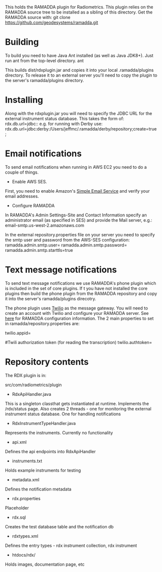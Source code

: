 This holds the RAMADDA plugin for Radiometrics.
This plugin relies on the RAMADDA source tree to be installed as a sibling of this  directory. 
Get the RAMADDA source with:
git clone https://github.com/geodesystems/ramadda.git

# Building
To build you need to have Java Ant installed (as well as Java JDK8+). Just run ant from the top-level directory.
ant

This builds dist/rdxplugin.jar and copies it into your local .ramadda/plugins directory. To release it to an external server you'll need to copy the plugin to the server's ramadda/plugins directory.


# Installing

Along with the rdxplugin.jar you will need to specify the JDBC URL for the external instrument status database. This takes the form of:
  rdx.db.url=jdbc:<database type>:<database path>
e.g. for running with Derby use:
  rdx.db.url=jdbc:derby:/Users/jeffmc/.ramadda/derby/repository;create=true;

# Email notifications
To send email notifications when running in AWS EC2 you need to do a couple of things. 
* Enable AWS SES. 

First,  you need to enable Amazon's <a href="https://docs.bitnami.com/aws/how-to/use-ses/">Simple Email Service</a> and verify your email addresses. 

* Configure RAMADDA

In  RAMADDA's  Admin Settings-Site and Contact Information specify an administrator email (as specified in SES) and provide the Mail server, e.g.:
  email-smtp.us-west-2.amazonaws.com

In the external repository.properties file on your server you need to specify the smtp user and password from the AWS-SES configuration:
  ramadda.admin.smtp.user=
  ramadda.admin.smtp.password=
  ramadda.admin.smtp.starttls=true



# Text message notifications

To send text message notifications we use RAMADDA's phone plugin which is included in  the set of core plugins. If t you have not installed the core plugins then build the phone plugin from the RAMADDA repository and copy it into the server's ramadda/plugins direcotry.


The phone plugin uses <a href="https://www.twilio.com/">Twilio</a> as the message gateway. 
You will need to create an account with Twilio and configure your RAMADDA server. 
See <a href="https://geodesystems.com/repository/phone/configuration.html">here</a> for RAMADDA configuration information. The 2 main properties to set in ramadda/repository.properties are:

  twilio.appid=

  #Twili authorization token (for reading the transcription)
  twilio.authtoken=


# Repository contents
The RDX plugin is in:

  src/com/radiometrics/plugin

* RdxApiHandler.java

This is a singleton classthat gets instantiated at runtime. Implements the /rdx/status page. Also creates 2 threads  - one for monitoring the external instrument status database. One for handling notifications

* RdxInstrumentTypeHandler.java

Represents the instruments. Currently no functionality

* api.xml

Defines the api endpoints into RdxApiHandler

* instruments.txt

Holds example instruments for testing

* metadata.xml

Defines the notification metadata

* rdx.properties

Placeholder

* rdx.sql

Creates the test database table and the notification db

* rdxtypes.xml

Defines the entry types - rdx instrument collection, rdx instrument

* htdocs/rdx/

Holds images, documentation page, etc


